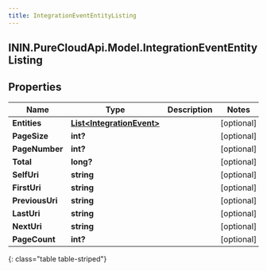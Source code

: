 ```yaml
---
title: IntegrationEventEntityListing
---
```

## ININ.PureCloudApi.Model.IntegrationEventEntityListing

## Properties

|Name | Type | Description | Notes|
|------------ | ------------- | ------------- | -------------|
| **Entities** | [**List&lt;IntegrationEvent&gt;**](IntegrationEvent.html) |  | [optional] |
| **PageSize** | **int?** |  | [optional] |
| **PageNumber** | **int?** |  | [optional] |
| **Total** | **long?** |  | [optional] |
| **SelfUri** | **string** |  | [optional] |
| **FirstUri** | **string** |  | [optional] |
| **PreviousUri** | **string** |  | [optional] |
| **LastUri** | **string** |  | [optional] |
| **NextUri** | **string** |  | [optional] |
| **PageCount** | **int?** |  | [optional] |
{: class="table table-striped"}



